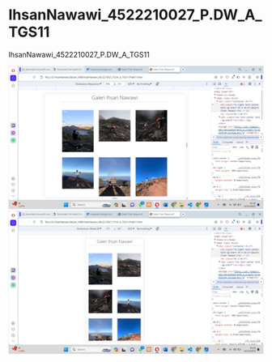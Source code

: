 # IhsanNawawi_4522210027_P.DW_A_TGS11
IhsanNawawi_4522210027_P.DW_A_TGS11

![](Responsive01.jpg)
![](Responsive02.jpg)
